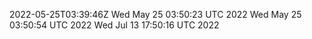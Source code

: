 2022-05-25T03:39:46Z
Wed May 25 03:50:23 UTC 2022
Wed May 25 03:50:54 UTC 2022
Wed Jul 13 17:50:16 UTC 2022
